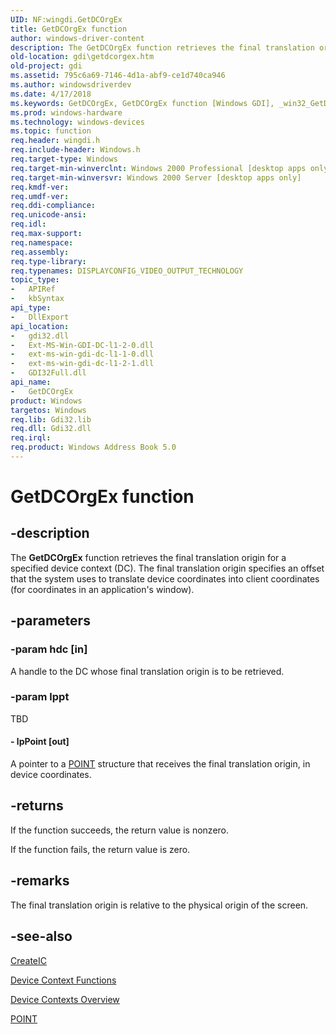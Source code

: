 ```yaml
---
UID: NF:wingdi.GetDCOrgEx
title: GetDCOrgEx function
author: windows-driver-content
description: The GetDCOrgEx function retrieves the final translation origin for a specified device context (DC).
old-location: gdi\getdcorgex.htm
old-project: gdi
ms.assetid: 795c6a69-7146-4d1a-abf9-ce1d740ca946
ms.author: windowsdriverdev
ms.date: 4/17/2018
ms.keywords: GetDCOrgEx, GetDCOrgEx function [Windows GDI], _win32_GetDCOrgEx, gdi.getdcorgex, wingdi/GetDCOrgEx
ms.prod: windows-hardware
ms.technology: windows-devices
ms.topic: function
req.header: wingdi.h
req.include-header: Windows.h
req.target-type: Windows
req.target-min-winverclnt: Windows 2000 Professional [desktop apps only]
req.target-min-winversvr: Windows 2000 Server [desktop apps only]
req.kmdf-ver: 
req.umdf-ver: 
req.ddi-compliance: 
req.unicode-ansi: 
req.idl: 
req.max-support: 
req.namespace: 
req.assembly: 
req.type-library: 
req.typenames: DISPLAYCONFIG_VIDEO_OUTPUT_TECHNOLOGY
topic_type:
-	APIRef
-	kbSyntax
api_type:
-	DllExport
api_location:
-	gdi32.dll
-	Ext-MS-Win-GDI-DC-l1-2-0.dll
-	ext-ms-win-gdi-dc-l1-1-0.dll
-	ext-ms-win-gdi-dc-l1-2-1.dll
-	GDI32Full.dll
api_name:
-	GetDCOrgEx
product: Windows
targetos: Windows
req.lib: Gdi32.lib
req.dll: Gdi32.dll
req.irql: 
req.product: Windows Address Book 5.0
---
```


# GetDCOrgEx function


## -description


The <b>GetDCOrgEx</b> function retrieves the final translation origin for a specified device context (DC). The final translation origin specifies an offset that the system uses to translate device coordinates into client coordinates (for coordinates in an application's window).


## -parameters




### -param hdc [in]

A handle to the DC whose final translation origin is to be retrieved.


### -param lppt

TBD




#### - lpPoint [out]

A pointer to a <a href="https://msdn.microsoft.com/library/windows/hardware/ff569161">POINT</a> structure that receives the final translation origin, in device coordinates.


## -returns



If the function succeeds, the return value is nonzero.

If the function fails, the return value is zero.




## -remarks



The final translation origin is relative to the physical origin of the screen.




## -see-also




<a href="https://msdn.microsoft.com/dcb08ce7-9ded-497c-936c-48d3026a0004">CreateIC</a>



<a href="https://msdn.microsoft.com/9ff68d16-0f27-4cc8-932a-b2063cfed135">Device Context Functions</a>



<a href="https://msdn.microsoft.com/1fa97368-8931-4687-b37f-ed4db949a150">Device Contexts Overview</a>



<a href="https://msdn.microsoft.com/library/windows/hardware/ff569161">POINT</a>
 

 

